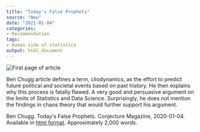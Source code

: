 ```yaml
---
title: "Today's False Prophets"
source: "New"
date: "2021-01-04"
categories:
- Recommendation
tags:
- Human side of statistics
output: html_document
---
```


![First page of article](http://www.pmean.com/new-images/21/cliodynamics-01.png)

<div class="notes">

Ben Chugg article defines a term, cliodynamics, as the effort to predict future political and societal events based on past history. He then explains why this process is fatally flawed. A very good and persuasive argument on the limits of Statistics and Data Science. Surprisingly, he does not mention the findings in chaos theory that would further support his argument.

Ben Chugg. Today's False Prophets. Conjecture Magazine, 2020-01-04. Available in [html format][chu1]. Approximately 2,000 words.

[chu1]: https://medium.com/conjecture-magazine/the-dangers-of-cliodynamics-c48392b4a985

</div>